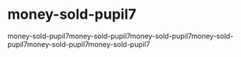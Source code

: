 # money-sold-pupil7
money-sold-pupil7money-sold-pupil7money-sold-pupil7money-sold-pupil7money-sold-pupil7money-sold-pupil7
